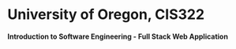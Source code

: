 <h1>University of Oregon, CIS322</h1>
<b>Introduction to Software Engineering - Full Stack Web Application</b>
